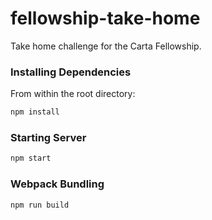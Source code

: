 # fellowship-take-home
Take home challenge for the Carta Fellowship.

### Installing Dependencies

From within the root directory:

```sh
npm install
```

### Starting Server

```sh
npm start
```

### Webpack Bundling

```sh
npm run build
```